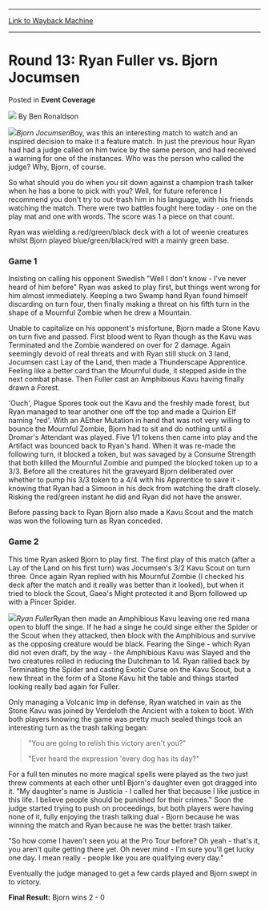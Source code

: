 
---
[Link to Wayback Machine](https://web.archive.org/web/20211018182704/https://magic.wizards.com/en/articles/archive/event-coverage/round-13-ryan-fuller-vs-bjorn-jocumsen-2000-01-01)

[_metadata_:author]:- "Ben Ronaldson"
[_metadata_:description]:- "Bjorn JocumsenBoy, was this an interesting match to watch and an inspired decision to make it a feature match. In just the previous hour Ryan had had a judge called on him twice by the same person, and had received a warning for one of the instances. Who was the person who called the judge? Why, Bjorn, of course. So what should you do when you sit down against a champion trash"
[_metadata_:generator]:- "Drupal 7 (http://drupal.org)"
[_metadata_:node]:- "757026"
[_metadata_:publish_date]:- "2000-01-01"
[_metadata_:source]:- "div-main-content"
[_metadata_:title]:- "Round 13: Ryan Fuller vs. Bjorn Jocumsen"
[_metadata_:wayback_capture_timestamp]:- "2021-10-18 18:27:04"
[_metadata_:wayback_raw_url]:- "https://web.archive.org/web/20211018182704id_/https://magic.wizards.com/en/articles/archive/event-coverage/round-13-ryan-fuller-vs-bjorn-jocumsen-2000-01-01"
[_metadata_:wayback_url]:- "https://magic.wizards.com/en/articles/archive/event-coverage/round-13-ryan-fuller-vs-bjorn-jocumsen-2000-01-01"
---


Round 13: Ryan Fuller vs. Bjorn Jocumsen
========================================



 Posted in **Event Coverage**







![](https://media.magic.wizards.com/styles/auth_small/public/generic-avatar-150_157.png)
By Ben Ronaldson











![](https://media.magic.wizards.com/image_legacy_migration/sideboard/images/EURO01/792.jpg)*Bjorn Jocumsen*Boy, was this an interesting match to watch and an inspired decision to make it a feature match. In just the previous hour Ryan had had a judge called on him twice by the same person, and had received a warning for one of the instances. Who was the person who called the judge? Why, Bjorn, of course.


So what should you do when you sit down against a champion trash talker when he has a bone to pick with you? Well, for future reference I recommend you don't try to out-trash him in his language, with his friends watching the match. There were two battles fought here today - one on the play mat and one with words. The score was 1 a piece on that count.


Ryan was wielding a red/green/black deck with a lot of weenie creatures whilst Bjorn played blue/green/black/red with a mainly green base.


### Game 1


Insisting on calling his opponent Swedish "Well I don't know - I've never heard of him before" Ryan was asked to play first, but things went wrong for him almost immediately. Keeping a two Swamp hand Ryan found himself discarding on turn four, then finally making a threat on his fifth turn in the shape of a Mournful Zombie when he drew a Mountain.


Unable to capitalize on his opponent's misfortune, Bjorn made a Stone Kavu on turn five and passed. First blood went to Ryan though as the Kavu was Terminated and the Zombie wandered on over for 2 damage. Again seemingly devoid of real threats and with Ryan still stuck on 3 land, Jocumsen cast Lay of the Land, then made a Thunderscape Apprentice. Feeling like a better card than the Mournful dude, it stepped aside in the next combat phase. Then Fuller cast an Amphibious Kavu having finally drawn a Forest.


'Ouch', Plague Spores took out the Kavu and the freshly made forest, but Ryan managed to tear another one off the top and made a Quirion Elf naming 'red'. With an AEther Mutation in hand that was not very willing to bounce the Mournful Zombie, Bjorn had to sit and do nothing until a Dromar's Attendant was played. Five 1/1 tokens then came into play and the Artifact was bounced back to Ryan's hand. When it was re-made the following turn, it blocked a token, but was savaged by a Consume Strength that both killed the Mournful Zombie and pumped the blocked token up to a 3/3. Before all the creatures hit the graveyard Bjorn deliberated over whether to pump his 3/3 token to a 4/4 with his Apprentice to save it - knowing that Ryan had a Simoon in his deck from watching the draft closely. Risking the red/green instant he did and Ryan did not have the answer.


Before passing back to Ryan Bjorn also made a Kavu Scout and the match was won the following turn as Ryan conceded.


### Game 2


This time Ryan asked Bjorn to play first. The first play of this match (after a Lay of the Land on his first turn) was Jocumsen's 3/2 Kavu Scout on turn three. Once again Ryan replied with his Mournful Zombie (I checked his deck after the match and it really was better than it looked), but when it tried to block the Scout, Gaea's Might protected it and Bjorn followed up with a Pincer Spider.


![](https://media.magic.wizards.com/image_legacy_migration/sideboard/images/EURO01/793.jpg)*Ryan Fuller*Ryan then made an Amphibious Kavu leaving one red mana open to bluff the singe. If he had a singe he could singe either the Spider or the Scout when they attacked, then block with the Amphibious and survive as the opposing creature would be black. Fearing the Singe - which Ryan did not even draft, by the way - the Amphibious Kavu was Slayed and the two creatures rolled in reducing the Dutchman to 14. Ryan rallied back by Terminating the Spider and casting Exotic Curse on the Kavu Scout, but a new threat in the form of a Stone Kavu hit the table and things started looking really bad again for Fuller.


Only managing a Volcanic Imp in defense, Ryan watched in vain as the Stone Kavu was joined by Verdeloth the Ancient with a token to boot. With both players knowing the game was pretty much sealed things took an interesting turn as the trash talking began:



> "You are going to relish this victory aren't you?"  
> 
> "Ever heard the expression 'every dog has its day?"


For a full ten minutes no more magical spells were played as the two just threw comments at each other until Bjorn's daughter even got dragged into it. "My daughter's name is Justicia - I called her that because I like justice in this life. I believe people should be punished for their crimes." Soon the judge started trying to push on proceedings, but both players were having none of it, fully enjoying the trash talking dual - Bjorn because he was winning the match and Ryan because he was the better trash talker.


"So how come I haven't seen you at the Pro Tour before? Oh yeah - that's it, you aren't quite getting there yet. Oh never mind - I'm sure you'll get lucky one day. I mean really - people like you are qualifying every day."


Eventually the judge managed to get a few cards played and Bjorn swept in to victory.


**Final Result:** Bjorn wins 2 - 0







